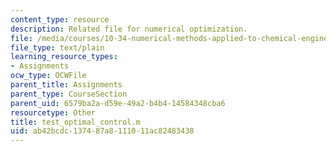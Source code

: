 ```yaml
---
content_type: resource
description: Related file for numerical optimization.
file: /media/courses/10-34-numerical-methods-applied-to-chemical-engineering-fall-2005/ab42bcdc137487a8111011ac82483438_test_optimal_control.m
file_type: text/plain
learning_resource_types:
- Assignments
ocw_type: OCWFile
parent_title: Assignments
parent_type: CourseSection
parent_uid: 6579ba2a-d59e-49a2-b4b4-14584348cba6
resourcetype: Other
title: test_optimal_control.m
uid: ab42bcdc-1374-87a8-1110-11ac82483438
---
```

